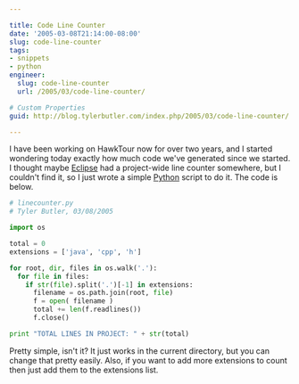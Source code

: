 ```yaml
---

title: Code Line Counter
date: '2005-03-08T21:14:00-08:00'
slug: code-line-counter
tags:
- snippets
- python
engineer:
  slug: code-line-counter
  url: /2005/03/code-line-counter/

# Custom Properties
guid: http://blog.tylerbutler.com/index.php/2005/03/code-line-counter/

---
```


I have been working on HawkTour now for over two years, and I started
wondering today exactly how much code we've generated since we started. I
thought maybe [Eclipse][1] had a project-wide line counter somewhere, but I
couldn't find it, so I just wrote a simple [Python][2] script to do it. The
code is below.

```python
# linecounter.py
# Tyler Butler, 03/08/2005

import os

total = 0
extensions = ['java', 'cpp', 'h']

for root, dir, files in os.walk('.'):
  for file in files:
    if str(file).split('.')[-1] in extensions:
      filename = os.path.join(root, file)
      f = open( filename )
      total += len(f.readlines())
      f.close()

print "TOTAL LINES IN PROJECT: " + str(total)
```

Pretty simple, isn't it? It just works in the current directory, but you can
change that pretty easily. Also, if you want to add more extensions to count
then just add them to the extensions list.

   [1]: http://www.eclipse.org
   [2]: http://www.python.org

